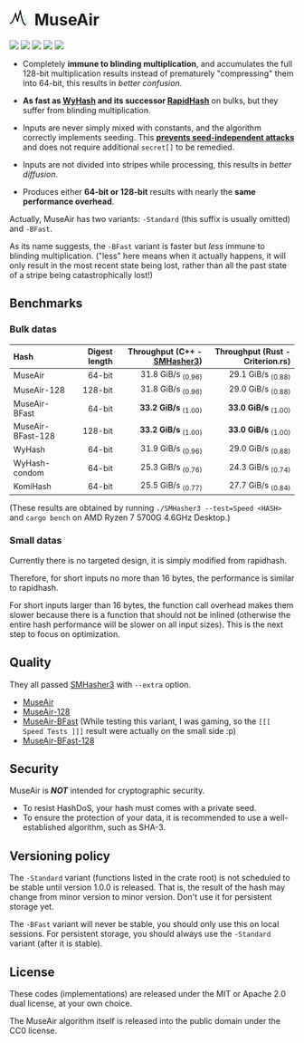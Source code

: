 # <img src="MuseAir-icon-light.png" style="height:1em" /> MuseAir

[![](https://img.shields.io/crates/v/museair)](https://crates.io/crates/museair)
[![](https://img.shields.io/crates/d/museair)](https://crates.io/crates/museair)
[![](https://img.shields.io/crates/l/museair)](#)
[![](https://img.shields.io/docsrs/museair)](https://docs.rs/museair)
[![](https://img.shields.io/github/stars/eternal-io/museair?style=social)](https://github.com/eternal-io/museair)

- Completely **immune to blinding multiplication**, and accumulates the full 128-bit multiplication results instead of prematurely "compressing" them into 64-bit, this results in *better confusion*.

- **As fast as [WyHash] and its successor [RapidHash]** on bulks, but they suffer from blinding multiplication.

- Inputs are never simply mixed with constants, and the algorithm correctly implements seeding. This [**prevents seed-independent attacks**](https://github.com/Cyan4973/xxHash/issues/180) and does not require additional `secret[]` to be remedied.

- Inputs are not divided into stripes while processing, this results in *better diffusion*.

- Produces either **64-bit or 128-bit** results with nearly the **same performance overhead**.


Actually, MuseAir has two variants: `-Standard` (this suffix is ​​usually omitted) and `-BFast`.

As its name suggests, the `-BFast` variant is faster but *less* immune to blinding multiplication.
("less" here means when it actually happens, it will only result in the most recent state being lost, rather than all the past state of a stripe being catastrophically lost!)


## Benchmarks

### Bulk datas

| Hash              | Digest length |   Throughput (C++ - [SMHasher3]) | Throughput (Rust - Criterion.rs) |
|:----------------- | -------------:| --------------------------------:| --------------------------------:|
| MuseAir           |        64-bit |   31.8 GiB/s   <sub>(0.96)</sub> |   29.1 GiB/s   <sub>(0.88)</sub> |
| MuseAir-128       |       128-bit |   31.8 GiB/s   <sub>(0.96)</sub> |   29.0 GiB/s   <sub>(0.88)</sub> |
| MuseAir-BFast     |        64-bit | **33.2 GiB/s** <sub>(1.00)</sub> | **33.0 GiB/s** <sub>(1.00)</sub> |
| MuseAir-BFast-128 |       128-bit | **33.2 GiB/s** <sub>(1.00)</sub> | **33.0 GiB/s** <sub>(1.00)</sub> |
| WyHash            |        64-bit |   31.9 GiB/s   <sub>(0.96)</sub> |   29.0 GiB/s   <sub>(0.88)</sub> |
| WyHash-condom     |        64-bit |   25.3 GiB/s   <sub>(0.76)</sub> |   24.3 GiB/s   <sub>(0.74)</sub> |
| KomiHash          |        64-bit |   25.5 GiB/s   <sub>(0.77)</sub> |   27.7 GiB/s   <sub>(0.84)</sub> |

(These results are obtained by running `./SMHasher3 --test=Speed <HASH>` and `cargo bench` on AMD Ryzen 7 5700G 4.6GHz Desktop.)

### Small datas

Currently there is no targeted design, it is simply modified from rapidhash.

Therefore, for short inputs no more than 16 bytes, the performance is similar to rapidhash.

For short inputs larger than 16 bytes, the function call overhead makes them slower because there is a function that should not be inlined
(otherwise the entire hash performance will be slower on all input sizes). This is the next step to focus on optimization.


## Quality

They all passed [SMHasher3] with `--extra` option.

- [MuseAir](results/SMHasher3_MuseAir_--extra.txt)
- [MuseAir-128](results/SMHasher3_MuseAir-128_--extra.txt)
- [MuseAir-BFast](results/SMHasher3_MuseAir-BFast_--extra.txt)
  (While testing this variant, I was gaming, so the `[[[ Speed Tests ]]]` result were actually on the small side :p)
- [MuseAir-BFast-128](results/SMHasher3_MuseAir-BFast-128_--extra.txt)


## Security

MuseAir is ***NOT*** intended for cryptographic security.

- To resist HashDoS, your hash must comes with a private seed.
- To ensure the protection of your data, it is recommended to use a well-established algorithm, such as SHA-3.


## Versioning policy

The `-Standard` variant (functions listed in the crate root) is not scheduled to be stable until version 1.0.0 is released.
That is, the result of the hash may change from minor version to minor version. Don't use it for persistent storage yet.

The `-BFast` variant will never be stable, you should only use this on local sessions.
For persistent storage, you should always use the `-Standard` variant (after it is stable).


## License

These codes (implementations) are released under the MIT or Apache 2.0 dual license, at your own choice.

The MuseAir algorithm itself is released into the public domain under the CC0 license.



[WyHash]: https://github.com/wangyi-fudan/wyhash
[RapidHash]: https://github.com/Nicoshev/rapidhash
[SMHasher3]: https://gitlab.com/fwojcik/smhasher3
